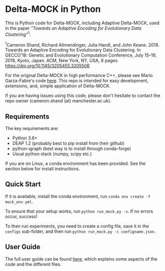 # Delta-MOCK in Python
This is Python code for Delta-MOCK, including Adaptive Delta-MOCK, used in the paper *"Towards an Adaptive Encoding for Evolutionary Data Clustering"*<sup>1</sup>.

<sup>1</sup>Cameron Shand, Richard Allmendinger, Julia Handl, and John Keane. 2018. Towards an Adaptive Encoding for Evolutionary Data Clustering. In GECCO’18: Genetic and Evolutionary Computation Conference, July 15–19, 2018, Kyoto, Japan. ACM, New York, NY, USA, 8 pages. https://doi.org/10.1145/3205455.3205506

For the original Delta-MOCK in high performance C++, please see Mario Garza-Fabre's code [here](https://github.com/garzafabre/Delta-MOCK). This repo is intended for easy development, extensions, and, simple application of Delta-MOCK.

If you are having issues using this code, please don't hesitate to contact the repo owner (cameron.shand (at) manchester.ac.uk). 

## Requirements
The key requirements are:
* Python 3.6+ 
* DEAP 1.2 (probably best to pip install from their github)
* python-igraph (best way is to install through conda-forge)
* Usual python stack (numpy, scipy etc.)

If you are on Linux, a conda environment has been provided. See the section below for install instructions.

## Quick Start
If it is available, install the conda environment, run `conda env create -f mock_env.yml`.

To ensure that your setup works, run `python run_mock.py -v`. If no errors occur, success!

To then run experiments, you need to create a config file, save it in the `configs` sub-folder, and then run `python run_mock.py -c configname.json`.

## User Guide
The full user guide can be found [here](https://github.com/sea-shunned/PyMOCK/blob/master/user_guide.md), which explains some aspects of the code and the different files.
